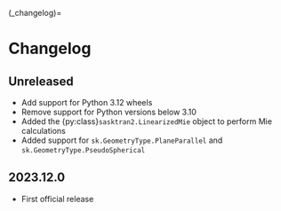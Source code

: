 
(_changelog)=
# Changelog

## Unreleased
- Add support for Python 3.12 wheels
- Remove support for Python versions below 3.10
- Added the {py:class}`sasktran2.LinearizedMie` object to perform Mie calculations
- Added support for `sk.GeometryType.PlaneParallel` and `sk.GeometryType.PseudoSpherical`

## 2023.12.0
- First official release
